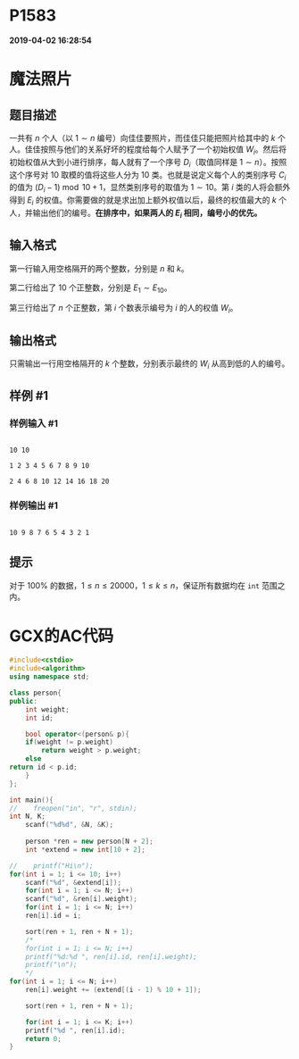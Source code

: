 
# P1583

**2019-04-02 16:28:54**
    
# 魔法照片

## 题目描述

一共有 $n$ 个人（以 $1\sim n$ 编号）向佳佳要照片，而佳佳只能把照片给其中的 $k$ 个人。佳佳按照与他们的关系好坏的程度给每个人赋予了一个初始权值 $W_i$。然后将初始权值从大到小进行排序，每人就有了一个序号 $D_i$（取值同样是 $1\sim n$）。按照这个序号对 $10$ 取模的值将这些人分为 $10$ 类。也就是说定义每个人的类别序号 $C_i$ 的值为 $(D_i-1)\bmod 10 +1$，显然类别序号的取值为 $1 \sim 10$。第 $i$ 类的人将会额外得到 $E_i$ 的权值。你需要做的就是求出加上额外权值以后，最终的权值最大的 $k$ 个人，并输出他们的编号。**在排序中，如果两人的 $E_i$ 相同，编号小的优先。**

## 输入格式

第一行输入用空格隔开的两个整数，分别是 $n$ 和 $k$。

第二行给出了 $10$ 个正整数，分别是 $E_1\sim E_{10}$。

第三行给出了 $n$ 个正整数，第 $i$ 个数表示编号为  $i$ 的人的权值 $W_i$。

## 输出格式

只需输出一行用空格隔开的 $k$ 个整数，分别表示最终的 $W_i$ 从高到低的人的编号。

## 样例 #1

### 样例输入 #1

```
10 10
1 2 3 4 5 6 7 8 9 10
2 4 6 8 10 12 14 16 18 20
```

### 样例输出 #1

```
10 9 8 7 6 5 4 3 2 1
```

## 提示

对于 $100\%$ 的数据，$1\leq n\leq 20000$，$1\leq k\leq n$，保证所有数据均在 `int` 范围之内。

# GCX的AC代码
```cpp
#include<cstdio>
#include<algorithm>
using namespace std;

class person{
public:
    int weight;
    int id;

    bool operator<(person& p){
	if(weight != p.weight)
	    return weight > p.weight;
	else
return id < p.id;
    }
};

int main(){
//    freopen("in", "r", stdin);
int N, K;
    scanf("%d%d", &N, &K);
    
    person *ren = new person[N + 2];
    int *extend = new int[10 + 2];

//    printf("Hi\n");
for(int i = 1; i <= 10; i++)
	scanf("%d", &extend[i]);
    for(int i = 1; i <= N; i++)
	scanf("%d", &ren[i].weight);
    for(int i = 1; i <= N; i++)
	ren[i].id = i;

    sort(ren + 1, ren + N + 1);
    /*
    for(int i = 1; i <= N; i++)
	printf("%d:%d ", ren[i].id, ren[i].weight);
    printf("\n");
    */
for(int i = 1; i <= N; i++)
	ren[i].weight += (extend[(i - 1) % 10 + 1]);

    sort(ren + 1, ren + N + 1);

    for(int i = 1; i <= K; i++)
	printf("%d ", ren[i].id);
    return 0;
}

```

